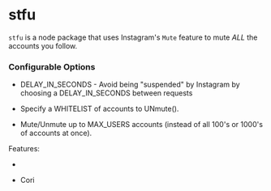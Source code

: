 # stfu

`stfu` is a node package that uses Instagram's `Mute` feature to mute _ALL_ the accounts you follow.

 ### Configurable Options

 * DELAY_IN_SECONDS - Avoid being "suspended" by Instagram by choosing a DELAY_IN_SECONDS between requests

 * Specify a WHITELIST of accounts to UNmute().

 * Mute/Unmute up to MAX_USERS accounts (instead of all 100's or 1000's of accounts at once).

 Features:

 -

 - Cori


